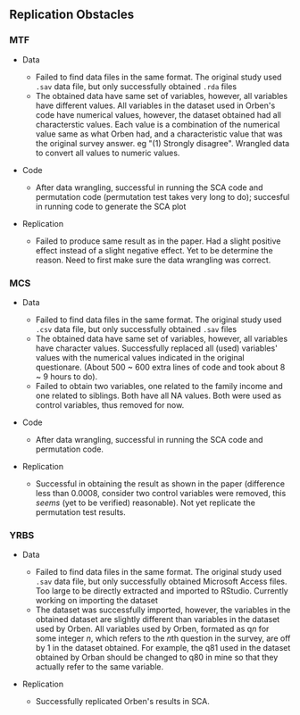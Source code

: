 ## Replication Obstacles

### MTF

- Data
    - Failed to find data files in the same format. The original study used `.sav` data file, but only successfully obtained `.rda` files
    - The obtained data have same set of variables, however, all variables have different values. All variables in the dataset used in Orben's code have numerical values, however, the dataset obtained had all characterstic values. Each value is a combination of the numerical value same as what Orben had, and a characteristic value that was the original survey answer. eg "(1) Strongly disagree". Wrangled data to convert all values to numeric values. 

- Code
    - After data wrangling, successful in running the SCA code and permutation code (permutation test takes very long to do); succesful in running code to generate the SCA plot
    
- Replication
    - Failed to produce same result as in the paper. Had a slight positive effect instead of a slight negative effect. Yet to be determine the reason. Need to first make sure the data wrangling was correct. 

### MCS

- Data
    - Failed to find data files in the same format. The original study used `.csv` data file, but only successfully obtained `.sav` files
    - The obtained data have same set of variables, however, all variables have character values. Successfully replaced all (used) variables' values with the numerical values indicated in the original questionare. (About 500 ~ 600 extra lines of code and took about 8 ~ 9 hours to do). 
    - Failed to obtain two variables, one related to the family income and one related to siblings. Both have all NA values. Both were used as control variables, thus removed for now.
    
- Code
    - After data wrangling, successful in running the SCA code and permutation code. 

- Replication
    - Successful in obtaining the result as shown in the paper (difference less than 0.0008, consider two control variables were removed, this *seems* (yet to be verified) reasonable). Not yet replicate the permutation test results. 

### YRBS

- Data
    - Failed to find data files in the same format. The original study used `.sav` data file, but only successfully obtained Microsoft Access files. Too large to be directly extracted and imported to RStudio. Currently working on importing the dataset
    - The dataset was successfully imported, however, the variables in the obtained dataset are slightly different than variables in the dataset used by Orben. All variables used by Orben, formated as q*n* for some integer *n*, which refers to the *n*th question in the survey, are off by 1 in the dataset obtained. For example, the q81 used in the dataset obtained by Orban should be changed to q80 in mine so that they actually refer to the same variable. 

- Replication
     - Successfully replicated Orben's results in SCA. 
